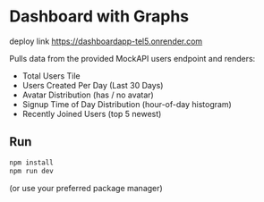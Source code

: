 # Dashboard with Graphs
deploy link
https://dashboardapp-tel5.onrender.com

Pulls data from the provided MockAPI users endpoint and renders:
- Total Users Tile
- Users Created Per Day (Last 30 Days)
- Avatar Distribution (has / no avatar)
- Signup Time of Day Distribution (hour-of-day histogram)
- Recently Joined Users (top 5 newest)

## Run
```bash
npm install
npm run dev
```
(or use your preferred package manager)
